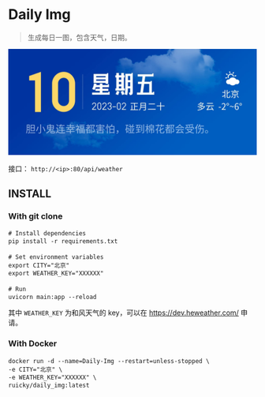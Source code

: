 # Daily Img

> 生成每日一图，包含天气，日期。

![](doc/weather.jpg)

接口：
`http://<ip>:80/api/weather`

## INSTALL

### With git clone

```shell
# Install dependencies
pip install -r requirements.txt

# Set environment variables
export CITY="北京"
export WEATHER_KEY="XXXXXX"

# Run
uvicorn main:app --reload
```
其中 `WEATHER_KEY` 为和风天气的 key，可以在 https://dev.heweather.com/ 申请。

### With Docker
```shell
docker run -d --name=Daily-Img --restart=unless-stopped \
-e CITY="北京" \
-e WEATHER_KEY="XXXXXX" \
ruicky/daily_img:latest
```